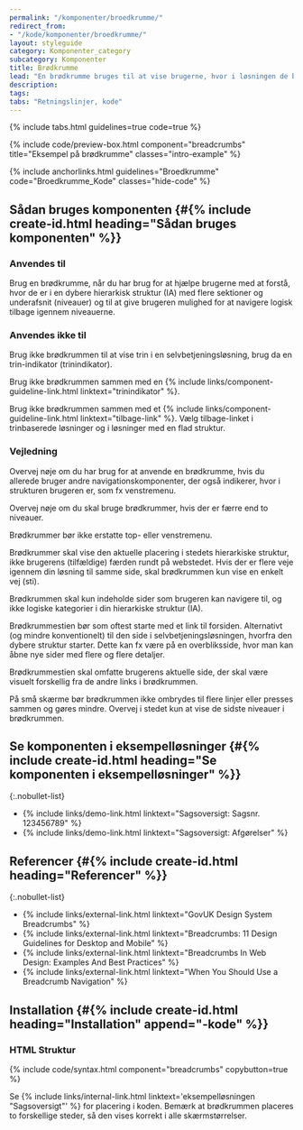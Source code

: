 ```yaml
---
permalink: "/komponenter/broedkrumme/"
redirect_from:
- "/kode/komponenter/broedkrumme/"
layout: styleguide
category: Komponenter_category
subcategory: Komponenter
title: Brødkrumme
lead: "En brødkrumme bruges til at vise brugerne, hvor i løsningen de befinder sig, samtidig med at den gør det muligt for brugerne at navigere tilbage igennem løsningens niveauer."
description:
tags:
tabs: "Retningslinjer, kode"
---
```


{% include tabs.html guidelines=true code=true %}

{% include code/preview-box.html component="breadcrumbs" title="Eksempel på brødkrumme" classes="intro-example" %}

{% include anchorlinks.html guidelines="Broedkrumme" code="Broedkrumme_Kode" classes="hide-code" %}

<!--split-->

## Sådan bruges komponenten {#{% include create-id.html heading="Sådan bruges komponenten" %}}

### Anvendes til

Brug en brødkrumme, når du har brug for at hjælpe brugerne med at forstå, hvor de er i en dybere hierarkisk struktur (IA) med flere sektioner og underafsnit (niveauer) og til at give brugeren mulighed for at navigere logisk tilbage igennem niveauerne.

### Anvendes ikke til

Brug ikke brødkrummen til at vise trin i en selvbetjeningsløsning, brug da en trin-indikator (trinindikator).

Brug ikke brødkrummen sammen med en {% include links/component-guideline-link.html linktext="trinindikator" %}.

Brug ikke brødkrummen sammen med et {% include links/component-guideline-link.html linktext="tilbage-link" %}. Vælg tilbage-linket i trinbaserede løsninger og i løsninger med en flad struktur.

### Vejledning

Overvej nøje om du har brug for at anvende en brødkrumme, hvis du allerede bruger andre navigationskomponenter, der også indikerer, hvor i strukturen brugeren er, som fx venstremenu.

Overvej nøje om du skal bruge brødkrummer, hvis der er færre end to niveauer.

Brødkrummer bør ikke erstatte top- eller venstremenu.

Brødkrummer skal vise den aktuelle placering i stedets hierarkiske struktur, ikke brugerens (tilfældige) færden rundt på webstedet. Hvis der er flere veje igennem din løsning til samme side, skal brødkrummen kun vise en enkelt vej (sti).

Brødkrummen skal kun indeholde sider som brugeren kan navigere til, og ikke logiske kategorier i din hierarkiske struktur (IA).

Brødkrummestien bør som oftest starte med et link til forsiden. Alternativt (og mindre konventionelt) til den side i selvbetjeningsløsningen, hvorfra den dybere struktur starter. Dette kan fx være på en overbliksside, hvor man kan åbne nye sider med flere og flere detaljer.

Brødkrummestien skal omfatte brugerens aktuelle side, der skal være visuelt forskellig fra de andre links i brødkrummen.

På små skærme bør brødkrummen ikke ombrydes til flere linjer eller presses sammen og gøres mindre. Overvej i stedet kun at vise de sidste niveauer i brødkrummen.

## Se komponenten i eksempelløsninger {#{% include create-id.html heading="Se komponenten i eksempelløsninger" %}}

{:.nobullet-list}
- {% include links/demo-link.html linktext="Sagsoversigt: Sagsnr. 123456789" %}
- {% include links/demo-link.html linktext="Sagsoversigt: Afgørelser" %}

## Referencer {#{% include create-id.html heading="Referencer" %}}

{:.nobullet-list}
- {% include links/external-link.html linktext="GovUK Design System Breadcrumbs" %}
- {% include links/external-link.html linktext="Breadcrumbs: 11 Design Guidelines for Desktop and Mobile" %}
- {% include links/external-link.html linktext="Breadcrumbs In Web Design: Examples And Best Practices" %}
- {% include links/external-link.html linktext="When You Should Use a Breadcrumb Navigation" %}

<!--split-->

## Installation {#{% include create-id.html heading="Installation" append="-kode" %}}

### HTML Struktur

{% include code/syntax.html component="breadcrumbs" copybutton=true %}

Se {% include links/internal-link.html linktext='eksempelløsningen "Sagsoversigt"' %} for placering i koden. Bemærk at brødkrummen placeres to forskellige steder, så den vises korrekt i alle skærmstørrelser.